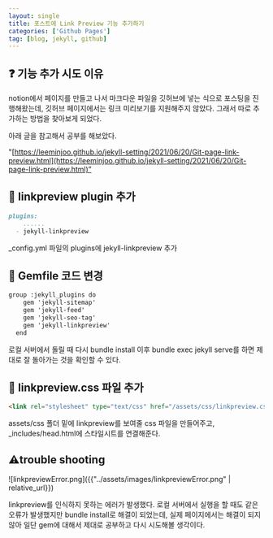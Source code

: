 ```yaml
---
layout: single
title: 포스트에 Link Preview 기능 추가하기
categories: ['Github Pages']
tag: [blog, jekyll, github]
---
```




## ❓ 기능 추가 시도 이유

notion에서 페이지를 만들고 나서 마크다운 파일을 깃허브에 넣는 식으로 포스팅을 진행해왔는데, 깃허브 페이지에서는 링크 미리보기를 지원해주지 않았다. 그래서 따로 추가하는 방법을 찾아보게 되었다.

아래 글을 참고해서 공부를 해보았다.

"[https://leeminjoo.github.io/jekyll-setting/2021/06/20/Git-page-link-preview.html](https://leeminjoo.github.io/jekyll-setting/2021/06/20/Git-page-link-preview.html)”

## 📖 linkpreview plugin 추가

```markdown
plugins:
    ......
  - jekyll-linkpreview
```

_config.yml 파일의 plugins에 jekyll-linkpreview 추가

## 📖 Gemfile 코드 변경

```markdown
group :jekyll_plugins do
    gem 'jekyll-sitemap'
    gem 'jekyll-feed'
    gem 'jekyll-seo-tag'
    gem 'jekyll-linkpreview'
  end
```

로컬 서버에서 돌릴 때 다시 bundle install 이후 bundle exec jekyll serve를 하면 제대로 잘 돌아가는 것을 확인할 수 있다.

## 📖 linkpreview.css 파일 추가

```markdown
<link rel="stylesheet" type="text/css" href="/assets/css/linkpreview.css" media="screen">
```

assets/css 폴더 밑에 linkpreview를 보여줄 css 파일을 만들어주고, _includes/head.html에 스타일시트를 연결해준다.


## ⚠️trouble shooting

![linkpreviewError.png]({{"../assets/images/linkpreviewError.png" | relative_url}})

linkpreview를 인식하지 못하는 에러가 발생했다. 로컬 서버에서 실행을 할 때도 같은 오류가 발생했지만 bundle install로 해결이 되었는데, 실제 페이지에서는 해결이 되지 않아 일단 gem에 대해서 제대로 공부하고 다시 시도해볼 생각이다.